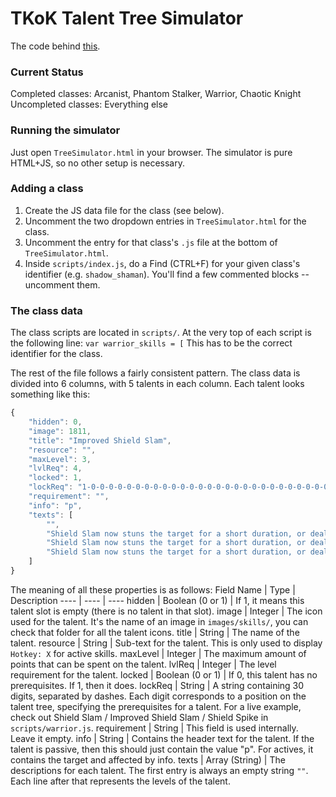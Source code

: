 # TKoK Talent Tree Simulator
The code behind [this](https://angelxice.ca/etc/tkok/ttree/TreeSimulator.html).

### Current Status
Completed classes: Arcanist, Phantom Stalker, Warrior, Chaotic Knight
Uncompleted classes: Everything else

### Running the simulator
Just open `TreeSimulator.html` in your browser. The simulator is pure HTML+JS, so no other setup is necessary.

### Adding a class
1. Create the JS data file for the class (see below).
2. Uncomment the two dropdown entries in `TreeSimulator.html` for the class.
3. Uncomment the entry for that class's `.js` file at the bottom of `TreeSimulator.html`.
4. Inside `scripts/index.js`, do a Find (CTRL+F) for your given class's identifier (e.g. `shadow_shaman`). You'll find a few commented blocks -- uncomment them.

### The class data
The class scripts are located in `scripts/`. At the very top of each script is the following line:
`var warrior_skills = [`
This has to be the correct identifier for the class.

The rest of the file follows a fairly consistent pattern. The class data is divided into 6 columns, with 5 talents in each column. Each talent looks something like this:
```js
{
    "hidden": 0,
    "image": 1811,
    "title": "Improved Shield Slam",
    "resource": "",
    "maxLevel": 3,
    "lvlReq": 4,
    "locked": 1,
    "lockReq": "1-0-0-0-0-0-0-0-0-0-0-0-0-0-0-0-0-0-0-0-0-0-0-0-0-0-0-0-0-0",
    "requirement": "",
    "info": "p",
    "texts": [
        "",
        "Shield Slam now stuns the target for a short duration, or deals <span class='info_blue'>16%</span> more damage against targets immune to being stunned.",
        "Shield Slam now stuns the target for a short duration, or deals <span class='info_blue'>32%</span> more damage against targets immune to being stunned.",
        "Shield Slam now stuns the target for a short duration, or deals <span class='info_blue'>48%</span> more damage against targets immune to being stunned.<br>Defensive Stance: Shield Slam grants a <span class='info_blue'>1.5s</span> buff that reflects all physical damage taken back to the attacker.<br>Aggressive Stance: Shield Slam grants a <span class='info_blue'>1s</span> buff that adds <span class='info_blue'>100%</span> Attack Crit Power.",
    ]
}
```
The meaning of all these properties is as follows:
Field Name | Type | Description
---- | ---- | ----
hidden | Boolean (0 or 1) | If 1, it means this talent slot is empty (there is no talent in that slot).
image | Integer | The icon used for the talent. It's the name of an image in `images/skills/`, you can check that folder for all the talent icons.
title | String | The name of the talent.
resource | String | Sub-text for the talent. This is only used to display `Hotkey: X` for active skills.
maxLevel | Integer | The maximum amount of points that can be spent on the talent.
lvlReq | Integer | The level requirement for the talent.
locked | Boolean (0 or 1) | If 0, this talent has no prerequisites. If 1, then it does.
lockReq | String | A string containing 30 digits, separated by dashes. Each digit corresponds to a position on the talent tree, specifying the prerequisites for a talent. For a live example, check out Shield Slam / Improved Shield Slam / Shield Spike in `scripts/warrior.js`.
requirement | String | This field is used internally. Leave it empty.
info | String | Contains the header text for the talent. If the talent is passive, then this should just contain the value "p". For actives, it contains the target and affected by info.
texts | Array (String) | The descriptions for each talent. The first entry is always an empty string `""`. Each line after that represents the levels of the talent.